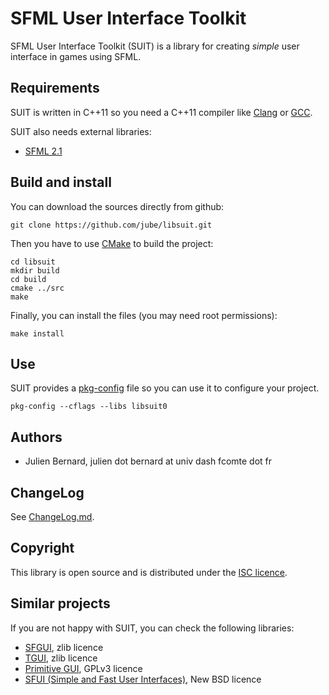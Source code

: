 # SFML User Interface Toolkit

SFML User Interface Toolkit (SUIT) is a library for creating _simple_ user interface in games using SFML.


## Requirements

SUIT is written in C++11 so you need a C++11 compiler like [Clang](http://clang.llvm.org/) or [GCC](http://gcc.gnu.org/).

SUIT also needs external libraries:

- [SFML 2.1](http://sfml-dev.org/)


## Build and install

You can download the sources directly from github:

    git clone https://github.com/jube/libsuit.git

Then you have to use [CMake](http://www.cmake.org/) to build the project:

    cd libsuit
    mkdir build
    cd build
    cmake ../src
    make

Finally, you can install the files (you may need root permissions):

    make install


## Use

SUIT provides a [pkg-config](http://www.freedesktop.org/wiki/Software/pkg-config/) file so you can use it to configure your project.

    pkg-config --cflags --libs libsuit0


## Authors

- Julien Bernard, julien dot bernard at univ dash fcomte dot fr


## ChangeLog

See [ChangeLog.md](https://github.com/jube/libsuit/blob/master/ChangeLog.md).


## Copyright

This library is open source and is distributed under the [ISC licence](http://opensource.org/licenses/isc-license).


## Similar projects

If you are not happy with SUIT, you can check the following libraries:

- [SFGUI](http://sfgui.sfml-dev.de/), zlib licence
- [TGUI](http://tgui.eu/), zlib licence
- [Primitive GUI](http://primitivegui.sourceforge.net/), GPLv3 licence
- [SFUI (Simple and Fast User Interfaces)](https://code.google.com/p/sfui/), New BSD licence

